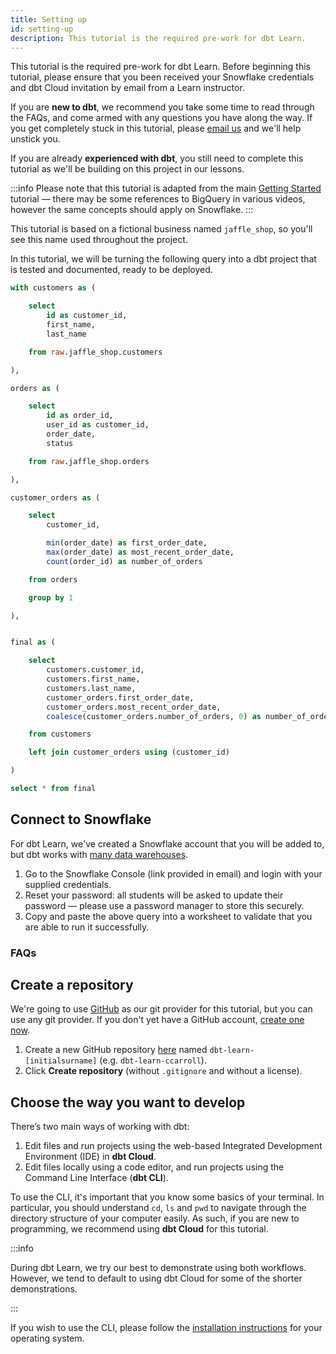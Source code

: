 ```yaml
---
title: Setting up
id: setting-up
description: This tutorial is the required pre-work for dbt Learn.
---
```


This tutorial is the required pre-work for dbt Learn. Before beginning this tutorial, please ensure that you been received your Snowflake credentials and dbt Cloud invitation by email from a Learn instructor.

If you are **new to dbt**, we recommend you take some time to read through the FAQs, and come armed with any questions you have along the way. If you get completely stuck in this tutorial, please [email us](mailto:learn@getdbt.com) and we'll help unstick you.

If you are already **experienced with dbt**, you still need to complete this tutorial as we'll be building on this project in our lessons.



<LoomVideo id="cb99861ab1034f7fab5fa48529e61f85" />

:::info 
Please note that this tutorial is adapted from the main <a href="https://tutorial.getdbt.com/tutorial/setting-up/">Getting Started</a> tutorial — there may be some references to BigQuery in various videos, however the same concepts should apply on Snowflake.
:::

This tutorial is based on a fictional business named `jaffle_shop`, so you'll see this name used throughout the project.

In this tutorial, we will be turning the following query into a dbt project that is tested and documented, ready to be deployed.
```sql
with customers as (

    select
        id as customer_id,
        first_name,
        last_name

    from raw.jaffle_shop.customers

),

orders as (

    select
        id as order_id,
        user_id as customer_id,
        order_date,
        status

    from raw.jaffle_shop.orders

),

customer_orders as (

    select
        customer_id,

        min(order_date) as first_order_date,
        max(order_date) as most_recent_order_date,
        count(order_id) as number_of_orders

    from orders

    group by 1

),


final as (

    select
        customers.customer_id,
        customers.first_name,
        customers.last_name,
        customer_orders.first_order_date,
        customer_orders.most_recent_order_date,
        coalesce(customer_orders.number_of_orders, 0) as number_of_orders

    from customers

    left join customer_orders using (customer_id)

)

select * from final
```

## Connect to Snowflake
For dbt Learn, we've created a Snowflake account that you will be added to, but dbt works with [many data warehouses](https://docs.getdbt.com/docs/supported-databases).

1. Go to the Snowflake Console (link provided in email) and login with your supplied credentials.
2. Reset your password: all students will be asked to update their password — please use a password manager to store this securely.
3. Copy and paste the above query into a worksheet to validate that you are able to run it successfully.
<Lightbox src="/img/successful-snowflake-query.png" title="Ensure you can run the above query" />


### FAQs
<FAQ src="loading-data" alt_header="The data in this tutorial is already loaded into Snowflake. How do I load data into my warehouse?" />
<FAQ src="database-privileges" />


## Create a repository
We're going to use [GitHub](https://github.com/) as our git provider for this tutorial, but you can use any git provider. If you don't yet have a GitHub account, [create one now](https://github.com/join).
<LoomVideo id="afe148aeab5e4279a2ca310251ea20a6" />

1. Create a new GitHub repository [here](https://github.com/new) named `dbt-learn-[initialsurname]` (e.g. `dbt-learn-ccarroll`).
2. Click **Create repository** (without `.gitignore` and without a license).

<Lightbox src="/img/create-github-repo.png" title="Create a GitHub repo" />


## Choose the way you want to develop
There’s two main ways of working with dbt:

1. Edit files and run projects using the web-based Integrated Development Environment (IDE) in **dbt Cloud**.
2. Edit files locally using a code editor, and run projects using the Command Line Interface (**dbt CLI**).

To use the CLI, it's important that you know some basics of your terminal. In particular, you should understand `cd`, `ls` and `pwd` to navigate through the directory structure of your computer easily. As such, if you are new to programming, we recommend using **dbt Cloud** for this tutorial.

:::info
    <p>During dbt Learn, we try our best to demonstrate using both workflows. However, we tend to default to using dbt Cloud for some of the shorter demonstrations.</p>
:::

If you wish to use the CLI, please follow the [installation instructions](https://docs.getdbt.com/docs/installation) for your operating system.
